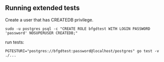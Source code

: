 ## Running extended tests

Create a user that has CREATEDB privilege.
```
sudo -u postgres psql -c "CREATE ROLE bfgdtest WITH LOGIN PASSWORD 'password' NOSUPERUSER CREATEDB;"
```

run tests:
```
PGTESTURI="postgres://bfgdtest:password@localhost/postgres" go test -v ./...
```
